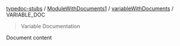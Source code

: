[typedoc-stubs](../../README.md) / [ModuleWithDocuments1](../README.md) / [variableWithDocuments](../README.md#variablewithdocuments) / VARIABLE\_DOC

> Variable Documentation

Document content
